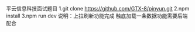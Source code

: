 平云信息科技面试题目
1.git clone https://github.com/GTX-8/pinyun.git
2.npm install
3.npm run dev
说明：上拉刷新功能完成 触底加载一条数据功能需要后端配合